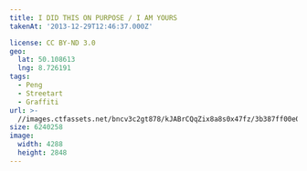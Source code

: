 ```yaml
---
title: I DID THIS ON PURPOSE / I AM YOURS
takenAt: '2013-12-29T12:46:37.000Z'

license: CC BY-ND 3.0
geo:
  lat: 50.108613
  lng: 8.726191
tags:
  - Peng
  - Streetart
  - Graffiti
url: >-
  //images.ctfassets.net/bncv3c2gt878/kJABrCQqZix8a8s0x47fz/3b387ff00e073f7d66051cfbb4a06e44/i-did-this-on-purpose--i-am-yours_11625453214_o
size: 6240258
image:
  width: 4288
  height: 2848
---
```

